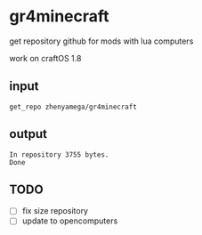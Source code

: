 gr4minecraft
=====
get repository github for mods with lua computers

work on craftOS 1.8

input
-----
```
get_repo zhenyamega/gr4minecraft
```

output
-----
```
In repository 3755 bytes.
Done
```

TODO
-----
- [ ] fix size repository
- [ ] update to opencomputers
